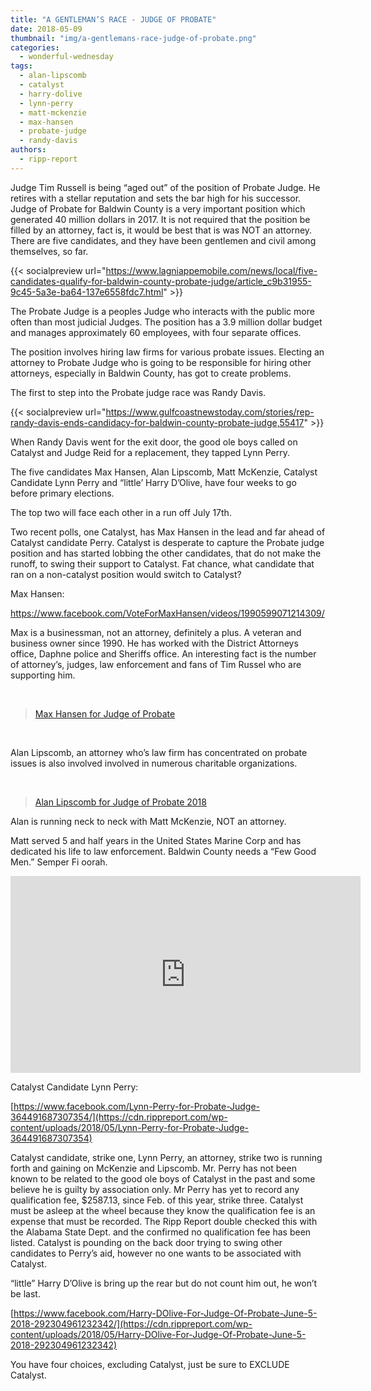 ```yaml
---
title: "A GENTLEMAN’S RACE - JUDGE OF PROBATE"
date: 2018-05-09
thumbnail: "img/a-gentlemans-race-judge-of-probate.png"
categories: 
  - wonderful-wednesday
tags: 
  - alan-lipscomb
  - catalyst
  - harry-dolive
  - lynn-perry
  - matt-mckenzie
  - max-hansen
  - probate-judge
  - randy-davis
authors: 
  - ripp-report
---
```


Judge Tim Russell is being “aged out” of the position of Probate Judge. He retires with a stellar reputation and sets the bar high for his successor. Judge of Probate for Baldwin County is a very important position which generated 40 million dollars in 2017. It is not required that the position be filled by an attorney, fact is, it would be best that is was NOT an attorney. There are five candidates, and they have been gentlemen and civil among themselves, so far.

{{< socialpreview url="https://www.lagniappemobile.com/news/local/five-candidates-qualify-for-baldwin-county-probate-judge/article_c9b31955-9c45-5a3e-ba64-137e6558fdc7.html" >}}

The Probate Judge is a peoples Judge who interacts with the public more often than most judicial Judges. The position has a 3.9 million dollar budget and manages approximately 60 employees, with four separate offices.

The position involves hiring law firms for various probate issues. Electing an attorney to Probate Judge who is going to be responsible for hiring other attorneys, especially in Baldwin County, has got to create problems.

The first to step into the Probate judge race was Randy Davis.

{{< socialpreview url="https://www.gulfcoastnewstoday.com/stories/rep-randy-davis-ends-candidacy-for-baldwin-county-probate-judge,55417" >}}

When Randy Davis went for the exit door, the good ole boys called on Catalyst and Judge Reid for a replacement, they tapped Lynn Perry.

The five candidates Max Hansen, Alan Lipscomb, Matt McKenzie, Catalyst Candidate Lynn Perry and “little’ Harry D’Olive, have four weeks to go before primary elections.

The top two will face each other in a run off July 17th.

Two recent polls, one Catalyst, has Max Hansen in the lead and far ahead of Catalyst candidate Perry. Catalyst is desperate to capture the Probate judge position and has started lobbing the other candidates, that do not make the runoff, to swing their support to Catalyst. Fat chance, what candidate that ran on a non-catalyst position would switch to Catalyst?

Max Hansen:

https://www.facebook.com/VoteForMaxHansen/videos/1990599071214309/

Max is a businessman, not an attorney, definitely a plus. A veteran and business owner since 1990. He has worked with the District Attorneys office, Daphne police and Sheriffs office. An interesting fact is the number of attorney’s, judges, law enforcement and fans of Tim Russel who are supporting him.

 

> [Max Hansen for Judge of Probate](https://cdn.rippreport.com/wp-content/uploads/2018/05/VoteForMaxHansen)

 

Alan Lipscomb, an attorney who’s law firm has concentrated on probate issues is also involved involved in numerous charitable organizations.

 

> [Alan Lipscomb for Judge of Probate 2018](https://cdn.rippreport.com/wp-content/uploads/2018/05/AlanLipscombProbateJudge)

Alan is running neck to neck with Matt McKenzie, NOT an attorney.

Matt served 5 and half years in the United States Marine Corp and has dedicated his life to law enforcement. Baldwin County needs a “Few Good Men.” Semper Fi oorah.

<iframe width="560" height="315" src="https://www.youtube.com/embed/k0A26mbgaFM" frameborder="0" allowfullscreen></iframe>

Catalyst Candidate Lynn Perry:

[https://www.facebook.com/Lynn-Perry-for-Probate-Judge-364491687307354/](https://cdn.rippreport.com/wp-content/uploads/2018/05/Lynn-Perry-for-Probate-Judge-364491687307354)

Catalyst candidate, strike one, Lynn Perry, an attorney, strike two is running forth and gaining on McKenzie and Lipscomb. Mr. Perry has not been known to be related to the good ole boys of Catalyst in the past and some believe he is guilty by association only. Mr Perry has yet to record any qualification fee, $2587.13, since Feb. of this year, strike three. Catalyst must be asleep at the wheel because they know the qualification fee is an expense that must be recorded. The Ripp Report double checked this with the Alabama State Dept. and the confirmed no qualification fee has been listed. Catalyst is pounding on the back door trying to swing other candidates to Perry’s aid, however no one wants to be associated with Catalyst.

“little” Harry D’Olive is bring up the rear but do not count him out, he won’t be last.

[https://www.facebook.com/Harry-DOlive-For-Judge-Of-Probate-June-5-2018-292304961232342/](https://cdn.rippreport.com/wp-content/uploads/2018/05/Harry-DOlive-For-Judge-Of-Probate-June-5-2018-292304961232342)

You have four choices, excluding Catalyst, just be sure to EXCLUDE Catalyst.
